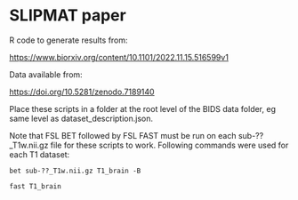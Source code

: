 # SLIPMAT paper

R code to generate results from:

https://www.biorxiv.org/content/10.1101/2022.11.15.516599v1

Data available from:

https://doi.org/10.5281/zenodo.7189140

Place these scripts in a folder at the root level of the BIDS data folder, eg same level as dataset_description.json.

Note that FSL BET followed by FSL FAST must be run on each sub-??_T1w.nii.gz file for these scripts to work. Following commands were used for each T1 dataset:

`bet sub-??_T1w.nii.gz T1_brain -B`

`fast T1_brain`
